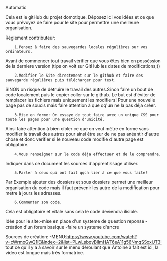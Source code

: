 
Automatic

Cela est le gitHub du projet domotique. Déposez ici vos idées et ce que vous prévoyez de faire pour le site pour permettre une meilleure organisation.


Règlement contributeur:


        1.Pensez à faire des sauvegardes locales régulières sur vos ordinateurs.
Avant de commencer tout travail vérifier que vous êtes bien en posséssion de la derniere version 
(tips on voit sur GitHub les dates de modifications;))

        2.Modifier le Site directement sur le github et faire des sauvegarde régulières puis télécharger pour test.
SINON on risque de détruire le travail des autres.Sinon faire un bout de code localement puis le
copier coller sur le github. Le but est d'éviter de remplacer les fichiers mais uniquement les modifiers! 
Pour une nouvelle page pas de soucis mais faire attention à que qq'un ne la pas déja créer.

        3.Mise en forme: On essaye de tout faire avec un unique CSS pour toute les pages pour une question d'unicité.
Ainsi faire attention à bien cibler ce que on veut mètre en forme sans modifier le travail des autres pour ainsi être
sur de ne pas anéantir d'autre chose et donc verifier si le nouveau code modifie d'autre page est obligatoire.

        4.Vous renseigner sur le code déja effectuer et de le comprendre.
Indiquer dans ce document les sources d'apprentissage utiliser.

        5.Parler à ceux qui ont fait qqch lier à ce que vous faite!
Par Exemple ajouter des dossiers et sous dossiers permet une meilleur organisation du code mais il faut prévenir les autre de la modification pour metre à jours les adresses.

        6.Commenter son code.
Cela est obligatoire et vitale sans cela le code deviendra ilisible.

Idée pour le site:-mise en place d'un systeme de question reponse
                  -création d'un forum basique
                  -faire un systeme d'ancre
      
Sources de création:
      -MENU:https://www.youtube.com/watch?v=cWrmoGwQ1iE&index=2&list=PLwLsbqvBlImHAT6eA11g56NmqSSxxUT3I
          tout ce qu'il y a à savoir sur le menu déroulant que Antoine à fait est ici, la video est longue mais très formatrice.
